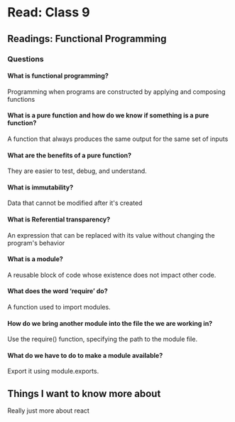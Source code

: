 
# Read: Class 9

## Readings: Functional Programming

### Questions
#### What is functional programming?
Programming when programs are constructed by applying and composing functions
#### What is a pure function and how do we know if something is a pure function?
 A function that always produces the same output for the same set of inputs
#### What are the benefits of a pure function?
They are easier to test, debug, and understand. 
#### What is immutability?
Data that cannot be modified after it's created
#### What is Referential transparency?
An expression that can be replaced with its value without changing the program's behavior
#### What is a module?
A reusable block of code whose existence does not impact other code.
#### What does the word ‘require’ do?
A function used to import modules.
#### How do we bring another module into the file the we are working in?
Use the require() function, specifying the path to the module file.
#### What do we have to do to make a module available?
Export it using module.exports.

## Things I want to know more about
Really just more about react

